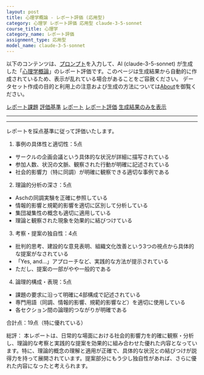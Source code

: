 ```yaml
---
layout: post
title: 心理学概論 - レポート評価 (応用型)
category: 心理学 レポート評価 応用型 claude-3-5-sonnet
course_title: 心理学
category_name: レポート評価
assignment_type: 応用型
model_name: claude-3-5-sonnet
---
```


以下のコンテンツは、[プロンプト](http://127.0.0.1:8000/generated/心理学/claude-3-5-sonnet/prompt_レポート評価-応用型.md)を入力して、AI (claude-3-5-sonnet) が生成した「[心理学概論](/contents/心理学/)」のレポート評価です。このページは生成結果から自動的に作成されているため、表示が乱れている場合があることをご容赦ください。
データセット作成の目的と利用上の注意および生成の方法については[About](/About)を御覧ください。

[レポート課題](../レポート課題-応用型)
[評価基準](../評価基準-応用型)
[レポート](../レポート-応用型)
[レポート評価](../レポート評価-応用型)
[生成結果のみを表示](http://127.0.0.1:8000/generated/心理学/claude-3-5-sonnet/レポート評価-応用型.md)
  

***
***
  
レポートを採点基準に従って評価いたします。

1. 事例の具体性と適切性：5点
- サークルの企画会議という具体的な状況が詳細に描写されている
- 参加人数、状況の文脈、観察された行動が明確に記述されている
- 社会的影響力（特に同調）が明確に観察できる適切な事例である

2. 理論的分析の深さ：5点
- Aschの同調実験を正確に参照している
- 情報的影響と規範的影響を適切に区別して分析している
- 集団凝集性の概念も適切に適用している
- 理論と観察された現象を効果的に結びつけている

3. 考察・提案の独自性：4点
- 批判的思考、建設的な意見表明、組織文化改善という3つの視点から具体的な提案がなされている
- 「Yes, and...」アプローチなど、実践的な方法が提示されている
- ただし、提案の一部がやや一般的である

4. 論理的構成・表現：5点
- 課題の要求に沿って明確に4部構成で記述されている
- 専門用語（同調、情報的影響、規範的影響など）を適切に使用している
- 各セクション間の論理的つながりが明確である

合計点：19点（特に優れている）

総評：
本レポートは、日常的な場面における社会的影響力を的確に観察・分析し、理論的な考察と実践的な提案を効果的に組み合わせた優れた内容となっています。特に、理論的概念の理解と適用が正確で、具体的な状況との結びつけが説得力を持って展開されています。提案部分にもう少し独自性があれば、さらに優れた内容になったと考えられます。
